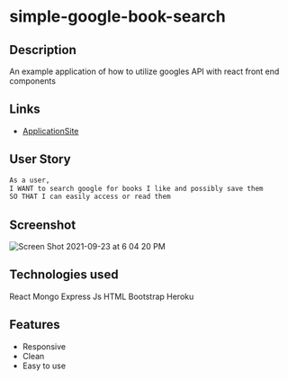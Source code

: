 # simple-google-book-search
## Description
An example application of how to utilize googles API with react front end components

## Links

* [ApplicationSite](https://rollins-google-book-search.herokuapp.com/)

## User Story

```md
As a user, 
I WANT to search google for books I like and possibly save them
SO THAT I can easily access or read them
```

## Screenshot

![Screen Shot 2021-09-23 at 6 04 20 PM](https://user-images.githubusercontent.com/43302610/134590306-50b8a836-436d-4d5c-8195-5671b811bfdc.png)

## Technologies used

React
Mongo
Express
Js
HTML
Bootstrap
Heroku

## Features
- Responsive
- Clean
- Easy to use
